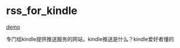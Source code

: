 rss_for_kindle
==============
<p><a href="lucienrss.sinaapp.com">demo</a></p>
<p>专门给kindle提供推送服务的网站，kindle推送是什么？kindle爱好者懂的</p>

